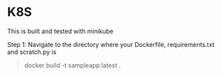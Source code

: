 # K8S

This is built and tested with minikube

Step 1: 
Navigate to the directory where your Dockerfile, requirements.txt and scratch.py is
> docker build -t sampleapp:latest . 
> 
